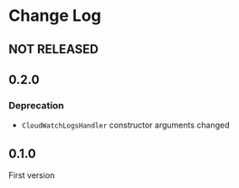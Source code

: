 # Change Log

## NOT RELEASED

## 0.2.0

### Deprecation

- `CloudWatchLogsHandler` constructor arguments changed

## 0.1.0

First version

